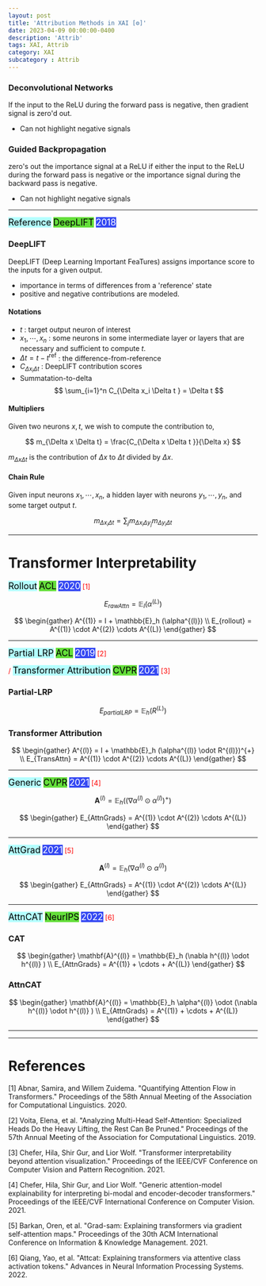 ```yaml
---
layout: post
title: 'Attribution Methods in XAI [⚙️]'
date: 2023-04-09 00:00:00-0400
description: 'Attrib'
tags: XAI, Attrib
category: XAI
subcategory : Attrib
---
```



### Deconvolutional Networks

If the input to the ReLU during the forward pass is negative, then gradient signal is zero'd out. 

* Can not highlight negative signals

### Guided Backpropagation

zero's out the importance signal at a ReLU if either the input to the ReLU during the forward pass is negative or the importance signal during the backward pass is negative. 


* Can not highlight negative signals


---
<tag class="box-demo-link" style="background:#b4ffff; color:#000000; font-size:18px">Reference</tag>
<tag class="box-demo-link" style="background:#64DE3A; color:#000000; font-size:18px">DeepLIFT</tag>
<tag class="box-demo-link" style="background:#3549F3; color:#FFFFFF; font-size:18px">2018</tag>



### DeepLIFT 


DeepLIFT (Deep Learning Important FeaTures) assigns importance score to the inputs for a given output. 

*  importance in terms of differences from a 'reference' state 
* positive and negative contributions are modeled. 


#### Notations 

* $t$ : target output neuron of interest 
* $x_1, \cdots , x_n$ : some neurons in some intermediate layer or layers that are necessary and sufficient to compute $t$.
* $\Delta t = t - t^\mathrm{ref}$ : the difference-from-reference
* $C_{\Delta x_i \Delta t }$ : DeepLIFT contribution scores
* Summatation-to-delta 
$$
\sum_{i=1}^n C_{\Delta x_i \Delta t } = \Delta t
$$


#### Multipliers 

Given two neurons $x,t$, we wish to compute the contribution to, 

$$
m_{\Delta x \Delta t} = \frac{C_{\Delta x \Delta t }}{\Delta x}
$$

$m_{\Delta x \Delta t}$ is the contribution of $\Delta x$ to $\Delta t$ divided by $\Delta x$. 


#### Chain Rule 

Given input neurons $x_1, \cdots, x_n$, a hidden layer with neurons $y_1, \cdots, y_n$, and some target output $t$. 

$$
m_{\Delta x_i \Delta t} = \sum_j m_{\Delta x_i \Delta y_j} m_{\Delta y_i \Delta t}
$$

---


# Transformer Interpretability 

<tag class="box-demo-link" style="background:#b4ffff; color:#000000; font-size:18px">Rollout</tag>
<tag class="box-demo-link" style="background:#64DE3A; color:#000000; font-size:18px">ACL</tag>
<tag class="box-demo-link" style="background:#3549F3; color:#FFFFFF; font-size:18px">2020</tag>
<text style='color:#FF0000'> [1]  </text>


$$
E_{rawAttn} = \mathbb{E}_l (\alpha ^{(L)})
$$


$$
\begin{gather}
A^{(1)} = I + \mathbb{E}_h (\alpha^{(l)}) \\
E_{rollout} = A^{(1)} \cdot A^{(2)} \cdots A^{(L)}
\end{gather}
$$

---
<tag class="box-demo-link" style="background:#b4ffff; color:#000000; font-size:18px">Partial LRP</tag>
<tag class="box-demo-link" style="background:#64DE3A; color:#000000; font-size:18px">ACL</tag>
<tag class="box-demo-link" style="background:#3549F3; color:#FFFFFF; font-size:18px">2019</tag>
<text style='color:#FF0000'> [2]  </text>

<text style='color:#FF0000'> /  </text>
<tag class="box-demo-link" style="background:#b4ffff; color:#000000; font-size:18px">Transformer Attribution</tag>
<tag class="box-demo-link" style="background:#64DE3A; color:#000000; font-size:18px">CVPR</tag>
<tag class="box-demo-link" style="background:#3549F3; color:#FFFFFF; font-size:18px">2021</tag>
<text style='color:#FF0000'> [3]  </text>



### Partial-LRP


$$
E_{partialLRP} = \mathbb{E}_h (R^{(L)})
$$


### Transformer Attribution

$$
\begin{gather}
A^{(l)} = I + \mathbb{E}_h (\alpha^{(l)} \odot R^{(l)})^{+} \\
E_{TransAttn} = A^{(1)} \cdot A^{(2)} \cdots A^{(L)}
\end{gather}
$$




---

<tag class="box-demo-link" style="background:#b4ffff; color:#000000; font-size:18px">Generic</tag>
<tag class="box-demo-link" style="background:#64DE3A; color:#000000; font-size:18px">CVPR</tag>
<tag class="box-demo-link" style="background:#3549F3; color:#FFFFFF; font-size:18px">2021</tag> 
<text style='color:#FF0000'> [4]  </text>


$$
\mathbf{A}^{(l)} = \mathbb{E}_h ((\nabla \alpha^{(l)} \odot \alpha^{(l)} )^{+}) 
$$

$$
\begin{gather}
E_{AttnGrads} = A^{(1)} \cdot A^{(2)} \cdots A^{(L)}
\end{gather}
$$

---
<tag class="box-demo-link" style="background:#b4ffff; color:#000000; font-size:18px">AttGrad</tag>
<tag class="box-demo-link" style="background:#3549F3; color:#FFFFFF; font-size:18px">2021</tag> 
<text style='color:#FF0000'> [5]  </text>




$$
\mathbf{A}^{(l)} = \mathbb{E}_h (\nabla \alpha^{(l)} \odot \alpha^{(l)} ) 
$$

$$
\begin{gather}
E_{AttnGrads} = A^{(1)} \cdot A^{(2)} \cdots A^{(L)}
\end{gather}
$$



---

<tag class="box-demo-link" style="background:#b4ffff; color:#000000; font-size:18px">AttnCAT</tag>
<tag class="box-demo-link" style="background:#64DE3A; color:#000000; font-size:18px">NeurIPS</tag>
<tag class="box-demo-link" style="background:#3549F3; color:#FFFFFF; font-size:18px">2022</tag>
<text style='color:#FF0000'> [6]  </text>

### CAT

$$
\begin{gather}
\mathbf{A}^{(l)} = \mathbb{E}_h (\nabla h^{(l)} \odot h^{(l)} )  \\
E_{AttnGrads} = A^{(1)} + \cdots  + A^{(L)}
\end{gather}
$$

### AttnCAT

$$
\begin{gather}
\mathbf{A}^{(l)} = \mathbb{E}_h  \alpha^{(l)} \odot (\nabla h^{(l)} \odot h^{(l)} )  \\
E_{AttnGrads} = A^{(1)} + \cdots  + A^{(L)}
\end{gather}
$$


---







---
# References 


[1] Abnar, Samira, and Willem Zuidema. "Quantifying Attention Flow in Transformers." Proceedings of the 58th Annual Meeting of the Association for Computational Linguistics. 2020.

[2] Voita, Elena, et al. "Analyzing Multi-Head Self-Attention: Specialized Heads Do the Heavy Lifting, the Rest Can Be Pruned." Proceedings of the 57th Annual Meeting of the Association for Computational Linguistics. 2019.

[3] Chefer, Hila, Shir Gur, and Lior Wolf. "Transformer interpretability beyond attention visualization." Proceedings of the IEEE/CVF Conference on Computer Vision and Pattern Recognition. 2021.

[4] Chefer, Hila, Shir Gur, and Lior Wolf. "Generic attention-model explainability for interpreting bi-modal and encoder-decoder transformers." Proceedings of the IEEE/CVF International Conference on Computer Vision. 2021.

[5] Barkan, Oren, et al. "Grad-sam: Explaining transformers via gradient self-attention maps." Proceedings of the 30th ACM International Conference on Information & Knowledge Management. 2021.

[6] Qiang, Yao, et al. "Attcat: Explaining transformers via attentive class activation tokens." Advances in Neural Information Processing Systems. 2022.
